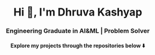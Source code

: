 <h1 align="center">Hi 👋, I'm Dhruva Kashyap</h1>
<h3 align="center"> Engineering Graduate in AI&ML | Problem Solver</h3>
<h4 align="center"> Explore my projects through the repositories below ⬇️ </h4>
